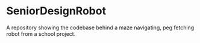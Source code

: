 # SeniorDesignRobot
A repository showing the codebase behind a maze navigating, peg fetching robot from a school project.
